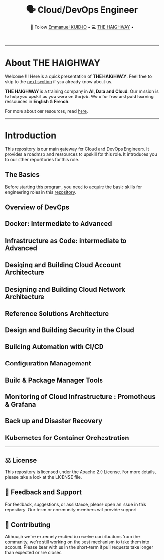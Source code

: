 <div align="center">
  <h1>🗣️ Cloud/DevOps Engineer</h1>
  <p align="center">
    🤗 Follow <a href="https://www.linkedin.com/in/emmanuel-kuidjo">Emmanuel KUIDJO</a> • 
    💻 <a href="https://www.linkedin.com/company/the-haighway">THE HAIGHWAY</a> • 
  </p>
</div>
<br/>

---

# About THE HAIGHWAY

Welcome !!! Here is a quick presentation of **THE HAIGHWAY**. Feel free to skip to the [next section](#introduction) if you already know about us.

**THE HAIGHWAY** is a training company in **AI, Data and Cloud**. Our mission is to help you upskill as you were on the job. We offer free and paid learning ressources in **English** & **French**.

For more about our resources, read [here](https://github.com/THEHAIGHWAY/.github.git).

---

# Introduction

This repository is our main gateway for Cloud and DevOps Engineers. It provides a roadmap and ressources to upskill for this role. It introduces you to our other repositories for this role.


## The Basics

Before starting this program, you need to acquire the basic skills for engineering roles in this [repository](https://github.com/THEHAIGHWAY/the-basics-for-eng-roles-in-cloud-data-ai-main.git). 


## Overview of DevOps


## Docker: Intermediate to Advanced


## Infrastructure as Code: intermediate to Advanced


## Desiging and Building Cloud Account Architecture


## Designing and Building Cloud Network Architecture


## Reference Solutions Architecture


## Design and Building Security in the Cloud


## Building Automation with CI/CD


## Configuration Management


## Build & Package Manager Tools


## Monitoring of Cloud Infrastructure : Promotheus & Grafana


## Back up and Disaster Recovery


## Kubernetes for Container Orchestration


---

## ⚖️ License

This repository is licensed under the Apache 2.0 License. For more details, please take a look at the LICENSE file.

## 💪 Feedback and Support

For feedback, suggestions, or assistance, please open an issue in this repository. Our team or community members will provide support.

## 🤝 Contributing

Although we're extremely excited to receive contributions from the community, we're still working on the best mechanism to take them into account. Please bear with us in the short-term if pull requests take longer than expected or are closed.